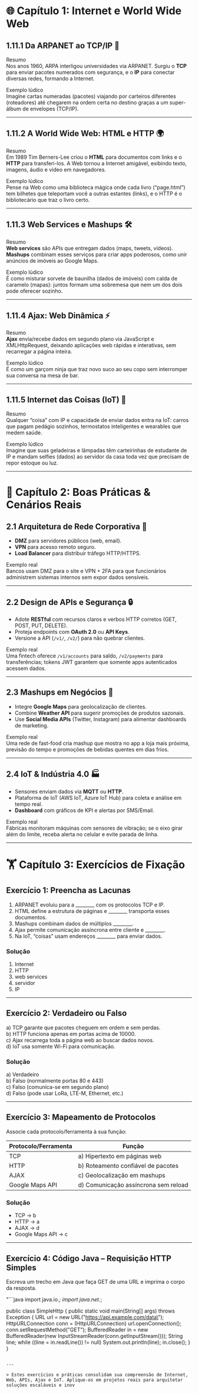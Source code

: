 # 🌐 Capítulo 1: Internet e World Wide Web

## 1.11.1 Da ARPANET ao TCP/IP 🚀  
Resumo  
Nos anos 1960, ARPA interligou universidades via ARPANET. Surgiu o **TCP** para enviar pacotes numerados com segurança, e o **IP** para conectar diversas redes, formando a Internet.  

Exemplo lúdico  
Imagine cartas numeradas (pacotes) viajando por carteiros diferentes (roteadores) até chegarem na ordem certa no destino graças a um super-álbum de envelopes (TCP/IP).

---

## 1.11.2 A World Wide Web: HTML e HTTP 🌍  
Resumo  
Em 1989 Tim Berners-Lee criou o **HTML** para documentos com links e o **HTTP** para transferi-los. A Web tornou a Internet amigável, exibindo texto, imagens, áudio e vídeo em navegadores.  

Exemplo lúdico  
Pense na Web como uma biblioteca mágica onde cada livro (“page.html”) tem bilhetes que teleportam você a outras estantes (links), e o HTTP é o bibliotecário que traz o livro certo.

---

## 1.11.3 Web Services e Mashups 🛠️  
Resumo  
**Web services** são APIs que entregam dados (maps, tweets, vídeos). **Mashups** combinam esses serviços para criar apps poderosos, como unir anúncios de imóveis ao Google Maps.  

Exemplo lúdico  
É como misturar sorvete de baunilha (dados de imóveis) com calda de caramelo (mapas): juntos formam uma sobremesa que nem um dos dois pode oferecer sozinho.

---

## 1.11.4 Ajax: Web Dinâmica ⚡  
Resumo  
**Ajax** envia/recebe dados em segundo plano via JavaScript e XMLHttpRequest, deixando aplicações web rápidas e interativas, sem recarregar a página inteira.  

Exemplo lúdico  
É como um garçom ninja que traz novo suco ao seu copo sem interromper sua conversa na mesa de bar.

---

## 1.11.5 Internet das Coisas (IoT) 🤖  
Resumo  
Qualquer “coisa” com IP e capacidade de enviar dados entra na IoT: carros que pagam pedágio sozinhos, termostatos inteligentes e wearables que medem saúde.  

Exemplo lúdico  
Imagine que suas geladeiras e lâmpadas têm carteirinhas de estudante de IP e mandam selfies (dados) ao servidor da casa toda vez que precisam de repor estoque ou luz.

---

# 🔧 Capítulo 2: Boas Práticas & Cenários Reais

## 2.1 Arquitetura de Rede Corporativa 🏢  
- **DMZ** para servidores públicos (web, email).  
- **VPN** para acesso remoto seguro.  
- **Load Balancer** para distribuir tráfego HTTP/HTTPS.  

Exemplo real  
Bancos usam DMZ para o site e VPN + 2FA para que funcionários administrem sistemas internos sem expor dados sensíveis.

---

## 2.2 Design de APIs e Segurança 🔒  
- Adote **RESTful** com recursos claros e verbos HTTP corretos (GET, POST, PUT, DELETE).  
- Proteja endpoints com **OAuth 2.0** ou **API Keys**.  
- Versione a API (`/v1/`, `/v2/`) para não quebrar clientes.  

Exemplo real  
Uma fintech oferece `/v1/accounts` para saldo, `/v2/payments` para transferências; tokens JWT garantem que somente apps autenticados acessem dados.

---

## 2.3 Mashups em Negócios 🌟  
- Integre **Google Maps** para geolocalização de clientes.  
- Combine **Weather API** para sugerir promoções de produtos sazonais.  
- Use **Social Media APIs** (Twitter, Instagram) para alimentar dashboards de marketing.  

Exemplo real  
Uma rede de fast-food cria mashup que mostra no app a loja mais próxima, previsão do tempo e promoções de bebidas quentes em dias frios.

---

## 2.4 IoT & Indústria 4.0 🏭  
- Sensores enviam dados via **MQTT** ou **HTTP**.  
- Plataforma de IoT (AWS IoT, Azure IoT Hub) para coleta e análise em tempo real.  
- **Dashboard** com gráficos de KPI e alertas por SMS/Email.  

Exemplo real  
Fábricas monitoram máquinas com sensores de vibração; se o eixo girar além do limite, receba alerta no celular e evite parada de linha.

---

# 🏋️ Capítulo 3: Exercícios de Fixação

## Exercício 1: Preencha as Lacunas  
1. ARPANET evoluiu para a ________ com os protocolos TCP e IP.  
2. HTML define a estrutura de páginas e ________ transporta esses documentos.  
3. Mashups combinam dados de múltiplos ________.  
4. Ajax permite comunicação assíncrona entre cliente e ________.  
5. Na IoT, “coisas” usam endereços ________ para enviar dados.

### Solução  
1. Internet  
2. HTTP  
3. web services  
4. servidor  
5. IP

---

## Exercício 2: Verdadeiro ou Falso  
a) TCP garante que pacotes cheguem em ordem e sem perdas.  
b) HTTP funciona apenas em portas acima de 10000.  
c) Ajax recarrega toda a página web ao buscar dados novos.  
d) IoT usa somente Wi-Fi para comunicação.  

### Solução  
a) Verdadeiro  
b) Falso (normalmente portas 80 e 443)  
c) Falso (comunica-se em segundo plano)  
d) Falso (pode usar LoRa, LTE-M, Ethernet, etc.)

---

## Exercício 3: Mapeamento de Protocolos  
Associe cada protocolo/ferramenta à sua função:

| Protocolo/Ferramenta | Função                                   |
|----------------------|------------------------------------------|
| TCP                  | a) Hipertexto em páginas web             |
| HTTP                 | b) Roteamento confiável de pacotes       |
| AJAX                 | c) Geolocalização em mashups             |
| Google Maps API      | d) Comunicação assíncrona sem reload     |

### Solução  
- TCP → b  
- HTTP → a  
- AJAX → d  
- Google Maps API → c

---

## Exercício 4: Código Java – Requisição HTTP Simples  
Escreva um trecho em Java que faça GET de uma URL e imprima o corpo da resposta.

"```java
import java.io.*;
import java.net.*;

public class SimpleHttp {
    public static void main(String[] args) throws Exception {
        URL url = new URL(\"https://api.example.com/data\");
        HttpURLConnection conn = (HttpURLConnection) url.openConnection();
        conn.setRequestMethod(\"GET\");
        BufferedReader in = new BufferedReader(new InputStreamReader(conn.getInputStream()));
        String line;
        while ((line = in.readLine()) != null) System.out.println(line);
        in.close();
    }
}
```"

---

> Estes exercícios e práticas consolidam sua compreensão de Internet, Web, APIs, Ajax e IoT. Aplique-os em projetos reais para arquitetar soluções escaláveis e inov